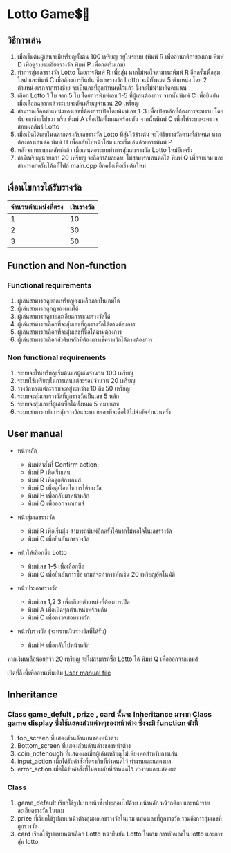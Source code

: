 # Lotto Game💲🫰
## วิธีการเล่น
1. เมื่อเริ่มต้นผู้เล่นจะมีเหรียญตั้งต้น 100 เหรียญ อยู่ในระบบ (พิมพ์ R เพื่ออ่านกติกาของเกม พิมพ์ D เพื่อดูรายระเอียดรางวัล พิมพ์ P เพื่อกดเริ่มเกม)
2. ทำการสุ่มเลขรางวัล Lotto โดยการพิมพ์ R เพื่อสุ่ม หากไม่พอใจสามารถพิมพ์ R อีกครั้งเพื่อสุ่มใหม่ และพิมพ์ C เมื่อต้องการยืนยัน ซึ่งเลขรางวัล Lotto จะมีทั้งหมด 5 ตำแหน่ง โดย 2 ตำแหน่งแรกจากทางซ้าย จะเป็นเลขที่ถูกกำหนดไว้แล้ว ซึ่งจะไม่นำมาคิดคะแนน
3. เลือก Lotto 1 ใบ จาก 5 ใบ โดยการพิมพ์เลข 1-5 ที่ผู้เล่นต้องการ จากนั้นพิมพ์ C เพื่อยืนยัน เมื่อเลือกฉลากแล้วระบบจะตัดเหรียญจำนวน 20 เหรียญ
4. สามารถเลือกตำแหน่งของเลขที่ต้องการเปิดโดยพิมพ์เลข 1-3 เพื่อเปิดหลักที่ต้องการจะทราบ โดยนับจากซ้ายไปขวา หรือ พิมพ์ A เพื่อเปิดทั้งหมดพร้อมกัน จากนั้นพิมพ์ C เพื่อให้ระบบจะตรวจสอบผลลัพธ์ Lotto 
5. เมื่อเปิดได้เลขในฉลากตรงกับเลขรางวัล Lotto ที่สุ่มไว้ข้างต้น จะได้รับรางวัลตามที่กำหนด หากต้องการเล่นต่อ พิมพ์ H เพื่อกลับไปหน้าโฮม และเริ่มเล่นด้วยการพิมพ์ P
6. หลังจากทราบผลลัพธ์แล้ว เมื่อเล่นต่อระบบทำการสุ่มเลขรางวัล Lotto ใหม่อีกครั้ง
7. ถ้ามีเหรียญน้อยกว่า 20 เหรียญ จะถือว่าล้มละลาย ไม่สามารถเล่นต่อได้ พิมพ์ Q เพื่อจบเกม และสามารถกดรันโค้ดที่ไฟล์ main.cpp อีกครั้งเพื่อเริ่มต้นใหม่

## เงื่อนไขการได้รับรางวัล
| จำนวนตำแหน่งที่ตรง | เงินรางวัล
-----| -----|
1 | 10 |
2 | 30 |
3 | 50 |
## Function and Non-function

### Functional requirements
1. ผู้เล่นสามารถดูยอดเหรียญคงเหลือภายในเกมได้
2. ผู้เล่นสามารถดูกฎของเกมได้
3. ผู้เล่นสามารถดูรายละเอียดการชนะรางวัลได้
4. ผู้เล่นสามารถเลือกที่จะสุ่มเลขที่ถูกรางวัลได้ตามต้องการ
5. ผู้เล่นสามารถเลือกที่จะสุ่มเลขที่ซื้อได้ตามต้องการ
6. ผู้เล่นสามารถเลือกลำดับหลักที่ต้องการเช็ครางวัลได้ตามต้องการ

### Non functional requirements 
1. ระบบจะให้เหรียญเริ่มต้นแก่ผู้เล่นจำนวน 100 เหรียญ
2. ระบบใช้เหรียญในการเล่นแต่ละรอบจำนวน 20 เหรียญ
3. รางวัลของแต่ละรอบจะอยู่ระหว่าง 10 ถึง 50 เหรียญ
4. ระบบจะสุ่มเลขรางวัลที่ถูกรางวัลเป็นเลข 5 หลัก
5. ระบบจะสุ่มเลขที่ผู้เล่นซื้อได้ทั้งหมด 5 หมายเลข
6. ระบบสามารถทำการสุ่มรางวัลและหมายเลขที่จะซื้อได้ไม่จำกัดจำนวนครั้ง

## User manual
* หน้าหลัก
  * พิมพ์คำสั่งที่ Confirm action:
  * พิมพ์ P เพื่อเริ่มเล่น
  * พิมพ์ R เพื่อดูกติกาเกมส์
  * พิมพ์ D เพื่อดูเงื่อนไขการได้รางวัล
  * พิมพ์ H เพื่อกลับมาหน้าหลัก
  * พิมพ์ Q เพื่อออกจากเกมส์

* หน้าสุ่มเลขรางวัล
  * พิมพ์ R เพื่อเริ่มสุ่ม สามารถพิมพ์อีกครั้งได้หากไม่พอใจในเลขรางวัล
  * พิมพ์ C เพื่อยืนยันเลขรางวัล

* หน้าให้เลือกซื้อ Lotto
  * พิมพ์เลข 1-5 เพื่อเลือกซื้อ
  * พิมพ์ C เพื่อยืนยันการซื้อ เกมส์จะทำการหักเงิน 20 เหรียญอัตโนมัติ

* หน้าประกาศรางวัล
  * พิมพ์เลข 1,2 3 เพื่อเลือกตำแหน่งที่ต้องการเปิด
  * พิมพ์ A เพื่อเปิดทุกตำแหน่งพร้อมกัน
  * พิมพ์ C เพื่อตรวจสอบรางวัล

* หน้ารับรางวัล
(จะทราบเงินรางวัลที่ได้รับ)
  * พิมพ์ H เพื่อกลับไปหน้าหลัก

หากเงินเหลือน้อยกว่า 20 เหรียญ จะไม่สามารถซื้อ Lotto ได้
พิมพ์ Q เพื่อออกจากเกมส์

เปิดที่ลิ้งนี้เพื่ออ่านเพิ่มเติม [User manual file](https://www.canva.com/design/DAGotyK_d_o/LMNMHKFy8WSjB-bd7LsgNQ/view?utm_content=DAGotyK_d_o&utm_campaign=designshare&utm_medium=link2&utm_source=uniquelinks&utlId=h9ec39237ff)

## Inheritance
### Class game_defult , prize , card นั้นจะ Inheritance มาจาก Class game display ซึ่งใช้เเสดงส่วนต่างๆของหน้าต่าง ซึ่งจะมี function ดังนี้

1. top_screen ที่เเสดงส่วนด้านบนของหน้าต่าง
2. Bottom_screen ที่เเสดงส่วนด้านล่างของหน้าต่าง
3. coin_notenough ที่เเสดงผลเมื่อผู้เล่นเหรียญไม่เพียงพอสำหรับการเล่น
4. input_action เมื่อได้รับคำสั่งที่ตรงกับที่กำหนดไว้ ทำงานและแสดงผล
5. error_action เมื่อได้รับคำสั่งที่ไม่ตรงกับที่กำหนดไว้ ทำงานและแสดงผล 

### Class 
1. game_default	เรียกใช้รูปแบบหน้าซึ่งประกอบไปด้วย หน้าหลัก หน้ากติกา และหน้ารายละเอียดรางวัล ในเกม
2. prize ที่เรียกใช้รูปแบบหน้าต่างสุ่มผลเลขรางวัลในเกม เเสดงเลขที่ถูกรางวัล รวมถึงการสุ่มเลขที่ถูกรางวัล
3. card เรียกใช้รูปแบบหน้าเลือก Lotto หน้ายืนยัน Lotto ในเกม การเปิดเลขใน lotto เเละการสุ่ม lotto

